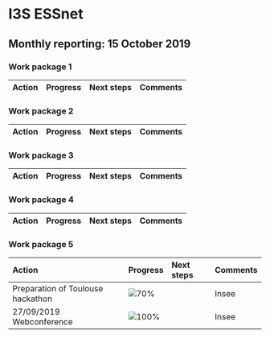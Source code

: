 
# I3S ESSnet

## Monthly reporting: 15 October 2019

### Work package 1

| Action  | Progress | Next steps | Comments |
|:--|:--|:--|:--|


### Work package 2

| Action  | Progress | Next steps | Comments |
|:--|:--|:--|:--|

### Work package 3
| Action  | Progress | Next steps | Comments |
|:--|:--|:--|:--|



### Work package 4

| Action  | Progress | Next steps | Comments |
|:--|:--|:--|:--|


### Work package 5

| Action  | Progress | Next steps | Comments |
|:--|:--|:--|:--|
| Preparation of Toulouse hackathon | ![70%](http://progressed.io/bar/100) |  | Insee |
| 27/09/2019 Webconference | ![100%](http://progressed.io/bar/100) |  | Insee |
